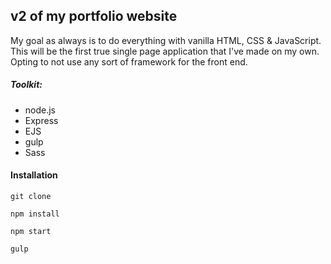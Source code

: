 ## v2 of my portfolio website
My goal as always is to do everything with vanilla HTML, CSS & JavaScript. This will be the first true single page application that I've made on my own. Opting to not use any sort of framework for the front end.
##### Toolkit:
- node.js
- Express
- EJS
- gulp
- Sass

#### Installation
```
git clone

npm install

npm start

gulp
```